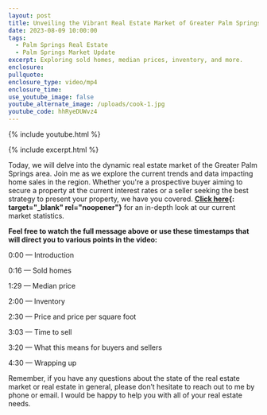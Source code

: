 ```yaml
---
layout: post
title: Unveiling the Vibrant Real Estate Market of Greater Palm Springs
date: 2023-08-09 10:00:00
tags:
  - Palm Springs Real Estate
  - Palm Springs Market Update
excerpt: Exploring sold homes, median prices, inventory, and more.
enclosure:
pullquote:
enclosure_type: video/mp4
enclosure_time:
use_youtube_image: false
youtube_alternate_image: /uploads/cook-1.jpg
youtube_code: hhRyeDUWvz4
---
```

{% include youtube.html %}

{% include excerpt.html %}

Today, we will delve into the dynamic real estate market of the Greater Palm Springs area. Join me as we explore the current trends and data impacting home sales in the region. Whether you're a prospective buyer aiming to secure a property at the current interest rates or a seller seeking the best strategy to present your property, we have you covered. **[Click here](https://willcook.net/July_2023_Desert_Housing_Report.pdf){: target="_blank" rel="noopener"}** for an in-depth look at our current market statistics.

**Feel free to watch the full message above or use these timestamps that will direct you to various points in the video:**

0:00 — Introduction

0:16 — Sold homes

1:29 — Median price

2:00 — Inventory

2:30 — Price and price per square foot

3:03 — Time to sell

3:20 — What this means for buyers and sellers

4:30 — Wrapping up

Remember, if you have any questions about the state of the real estate market or real estate in general, please don’t hesitate to reach out to me by phone or email. I would be happy to help you with all of your real estate needs.